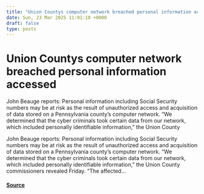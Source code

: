 ```yaml
---
title: "Union Countys computer network breached personal information accessed"
date: Sun, 23 Mar 2025 11:01:10 +0000
draft: false
type: posts
---
```

# Union Countys computer network breached personal information accessed





John Beauge reports: Personal information including Social Security numbers may be at risk as the result of unauthorized access and acquisition of data stored on a Pennsylvania county’s computer network. “We determined that the cyber criminals took certain data from our network, which included personally identifiable information,” the Union County

John Beauge reports: Personal information including Social Security numbers may be at risk as the result of unauthorized access and acquisition of data stored on a Pennsylvania county’s computer network. “We determined that the cyber criminals took certain data from our network, which included personally identifiable information,” the Union County commissioners revealed Friday. “The affected...

#### [Source](https://databreaches.net/2025/03/23/union-countys-computer-network-breached-personal-information-accessed/)

